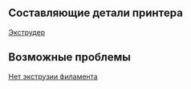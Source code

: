 ## Составляющие детали принтера

[Экструдер](/parts/extruder)

## Возможные проблемы

[Нет экструзии филамента](/problems/no_extrusion)

